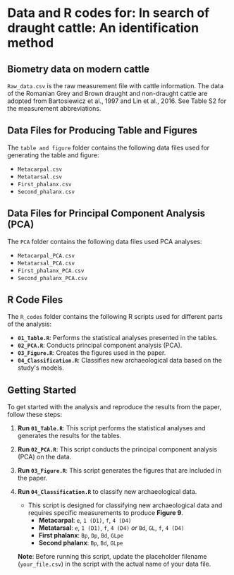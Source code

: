 # Data and R codes for: In search of draught cattle: An identification method

##  Biometry data on modern cattle


`Raw_data.csv` is the raw measurement file with cattle information.
The data of the Romanian Grey and Brown draught and non-draught cattle are adopted from Bartosiewicz et al., 1997 and Lin et al., 2016.
See Table S2 for the measurement abbreviations.


## Data Files for Producing Table and Figures
The `table and figure` folder contains the following data files used for generating the table and figure:
- `Metacarpal.csv`
- `Metatarsal.csv`
- `First_phalanx.csv`
- `Second_phalanx.csv`

## Data Files for Principal Component Analysis (PCA)
The `PCA` folder contains the following data files used PCA analyses:
- `Metacarpal_PCA.csv`
- `Metatarsal_PCA.csv`
- `First_phalanx_PCA.csv`
- `Second_phalanx_PCA.csv`

## R Code Files

The `R_codes` folder contains the following R scripts used for different parts of the analysis:
- **`01_Table.R`**: Performs the statistical analyses presented in the tables.
- **`02_PCA.R`**: Conducts principal component analysis (PCA).
- **`03_Figure.R`**: Creates the figures used in the paper.
- **`04_Classification.R`**: Classifies new archaeological data based on the study's models.


## Getting Started

To get started with the analysis and reproduce the results from the paper, follow these steps:

1. **Run `01_Table.R`**: This script performs the statistical analyses and generates the results for the tables.
   
2. **Run `02_PCA.R`**: This script conducts the principal component analysis (PCA) on the data. 

3. **Run `03_Figure.R`**: This script generates the figures that are included in the paper. 

4. **Run `04_Classification.R`** to classify new archaeological data.  
   - This script is designed for classifying new archaeological data and requires specific measurements to produce **Figure 9**.  
     - **Metacarpal**: `e`, `1 (D1)`, `f`, `4 (D4)`  
     - **Metatarsal**: `e`, `1 (D1)`, `f`, `4 (D4)` *or* `Bd`, `GL`, `f`, `4 (D4)`  
     - **First phalanx**: `Bp`, `Dp`, `Bd`, `GLpe`  
     - **Second phalanx**: `Bp`, `Bd`, `GLpe`  

   **Note**: Before running this script, update the placeholder filename (`your_file.csv`) in the script with the actual name of your data file.  
